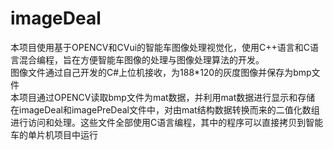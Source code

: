 # imageDeal
  本项目使用基于OPENCV和CVui的智能车图像处理视觉化，使用C++语言和C语言混合编程，旨在方便智能车图像的处理与图像处理算法的开发。  
  图像文件通过自己开发的C#上位机接收，为188*120的灰度图像并保存为bmp文件  
  本项目通过OPENCV读取bmp文件为mat数据，并利用mat数据进行显示和存储  
  在imageDeal和imagePreDeal文件中，对由mat结构数据转换而来的二值化数组进行访问和处理。这些文件全部使用C语言编程，其中的程序可以直接拷贝到智能车的单片机项目中运行  
